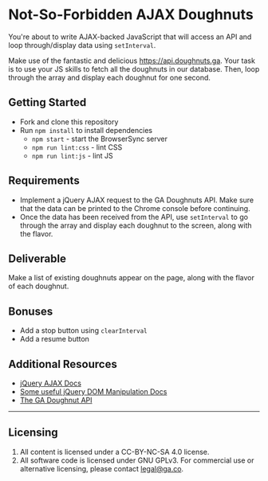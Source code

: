 # Not-So-Forbidden AJAX Doughnuts

You're about to write AJAX-backed JavaScript that will access an API and loop through/display data using `setInterval`.

Make use of the fantastic and delicious https://api.doughnuts.ga.  Your task is to use your JS skills to fetch all the doughnuts in our database. Then, loop through the array and display each doughnut for one second.

## Getting Started

* Fork and clone this repository
* Run `npm install` to install dependencies
  * `npm start` - start the BrowserSync server
  * `npm run lint:css` - lint CSS
  * `npm run lint:js` - lint JS

## Requirements

* Implement a jQuery AJAX request to the GA Doughnuts API. Make sure that the data can be printed to the Chrome console before continuing.
* Once the data has been received from the API, use `setInterval` to go through the array and display each doughnut to the screen, along with the flavor.

## Deliverable

Make a list of existing doughnuts appear on the page, along with the flavor of each doughnut.

## Bonuses

* Add a stop button using `clearInterval`
* Add a resume button

## Additional Resources

* [jQuery AJAX Docs](http://api.jquery.com/jquery.ajax/)
* [Some useful jQuery DOM Manipulation Docs](http://api.jquery.com/prepend/)
* [The GA Doughnut API](https://www.doughnuts.ga/)

---

## Licensing
1. All content is licensed under a CC-BY-NC-SA 4.0 license.
2. All software code is licensed under GNU GPLv3. For commercial use or alternative licensing, please contact legal@ga.co.
